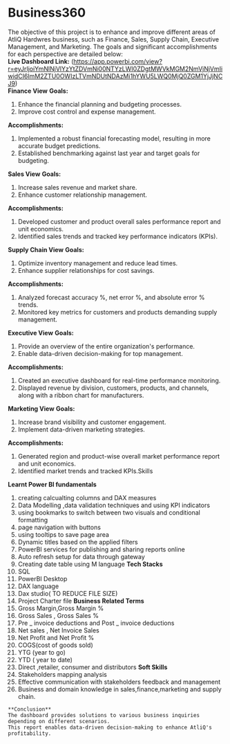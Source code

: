 # Business360

The objective of this project is to enhance and improve different areas of AtliQ Hardwres business, such as Finance, Sales, Supply Chain, Executive Management, and Marketing. The goals and significant accomplishments for each perspective are detailed below:<br>
**Live Dashboard Link:** (https://app.powerbi.com/view?r=eyJrIjoiYmNlNjVlYzYtZDVmNi00NTYzLWI0ZDgtMWVkMGM2NmVjNjVmIiwidCI6ImM2ZTU0OWIzLTVmNDUtNDAzMi1hYWU5LWQ0MjQ0ZGM1YjJjNCJ9)<br>
**Finance View**
**Goals:**
1. Enhance the financial planning and budgeting processes.
2. Improve cost control and expense management.

**Accomplishments:**
1. Implemented a robust financial forecasting model, resulting in more accurate budget predictions.
2. Established benchmarking against last year and target goals for budgeting.

**Sales View**
**Goals:**
1. Increase sales revenue and market share.
2. Enhance customer relationship management.

**Accomplishments:**
1. Developed customer and product overall sales performance report and unit economics.
2. Identified sales trends and tracked key performance indicators (KPIs).

**Supply Chain View**
**Goals:**
1. Optimize inventory management and reduce lead times.
2. Enhance supplier relationships for cost savings.

**Accomplishments:**
1. Analyzed forecast accuracy %, net error %, and absolute error % trends.
2. Monitored key metrics for customers and products demanding supply management.

**Executive View**
**Goals:**
1. Provide an overview of the entire organization's performance.
2. Enable data-driven decision-making for top management.

**Accomplishments:**
1. Created an executive dashboard for real-time performance monitoring.
2. Displayed revenue by division, customers, products, and channels, along with a ribbon chart for manufacturers.

**Marketing View**
**Goals:**
1. Increase brand visibility and customer engagement.
2. Implement data-driven marketing strategies.

**Accomplishments:**
1. Generated region and product-wise overall market performance report and unit economics.
2. Identified market trends and tracked KPIs.Skills
   
**Learnt Power BI fundamentals**
1.	creating calcualting columns and DAX measures
2.	Data Modelling ,data validation techniques and using KPI indicators
3.	using bookmarks to switch between two visuals and conditional formatting
4.	page navigation with buttons
5.	using tooltips to save page area
6.	Dynamic titles based on the applied filters
7.	PowerBI services for publishing and sharing reports online
8.	Auto refresh setup for data through gateway
9.	Creating date table using M language
**Tech Stacks**
1.	SQL
2.	PowerBI Desktop
3.	DAX language
4.	Dax studio( TO REDUCE FILE SIZE)
5.	Project Charter file
**Business Related Terms**
1.	Gross Margin,Gross Margin %
2.	Gross Sales , Gross Sales %
3.	Pre _ invoice deductions and Post _ invoice deductions
4.	Net sales , Net Invoice Sales
5.	Net Profit and Net Profit %
6.	COGS(cost of goods sold)
7.	YTG (year to go)
8.	YTD ( year to date)
9.	Direct ,retailer, consumer and distributors
**Soft Skills**
1.	Stakeholders mapping analysis
2.	Effective communication with stakeholders feedback and management
3.	Business and domain knowledge in sales,finance,marketing and supply chain.<br>
```
**Conclusion**
The dashboard provides solutions to various business inquiries depending on different scenarios.
This report enables data-driven decision-making to enhance AtliQ's profitability.
```
